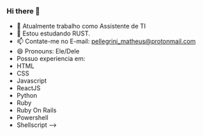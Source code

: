 ### Hi there 👋

- 🔭 Atualmente trabalho como Assistente de TI
- 🌱 Estou estudando RUST.
- 📫 Contate-me no E-mail: pellegrini_matheus@protonmail.com
- 😄 Pronouns: Ele/Dele
- Possuo experiencia em:
- HTML
- CSS
- Javascript
- ReactJS
- Python
- Ruby
- Ruby On Rails
- Powershell
- Shellscript
-->


